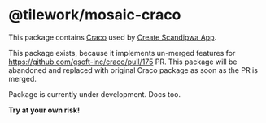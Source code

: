 # @tilework/mosaic-craco

This package contains [Craco](https://github.com/gsoft-inc/craco) used by [Create Scandipwa App](https://github.com/scandipwa/create-scandipwa-app).

This package exists, because it implements un-merged features for https://github.com/gsoft-inc/craco/pull/175 PR. This package will be abandoned and replaced with original Craco package as soon as the PR is merged.

Package is currently under development. Docs too.

**Try at your own risk!**